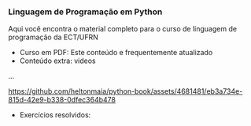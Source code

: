 ### Linguagem de Programação em Python

Aqui você encontra o material completo para o curso de linguagem de programação da ECT/UFRN

- Curso em PDF: Este conteúdo e frequentemente atualizado
- Conteúdo extra: videos

...

https://github.com/heltonmaia/python-book/assets/4681481/eb3a734e-815d-42e9-b338-0dfec364b478


  
- Exercícios resolvidos:
